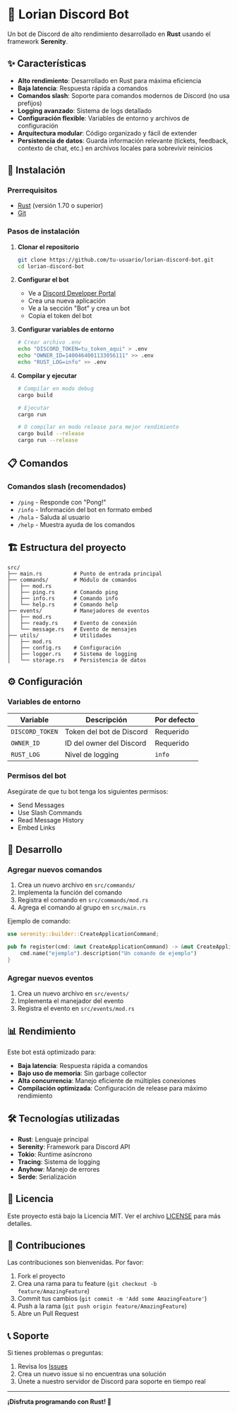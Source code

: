 # 🤖 Lorian Discord Bot

Un bot de Discord de alto rendimiento desarrollado en **Rust** usando el framework **Serenity**.

## ✨ Características

- **Alto rendimiento**: Desarrollado en Rust para máxima eficiencia
- **Baja latencia**: Respuesta rápida a comandos
- **Comandos slash**: Soporte para comandos modernos de Discord (no usa prefijos)
- **Logging avanzado**: Sistema de logs detallado
- **Configuración flexible**: Variables de entorno y archivos de configuración
- **Arquitectura modular**: Código organizado y fácil de extender
- **Persistencia de datos**: Guarda información relevante (tickets, feedback, contexto de chat, etc.) en archivos locales para sobrevivir reinicios

## 🚀 Instalación

### Prerrequisitos

- [Rust](https://rustup.rs/) (versión 1.70 o superior)
- [Git](https://git-scm.com/)

### Pasos de instalación

1. **Clonar el repositorio**
   ```bash
   git clone https://github.com/tu-usuario/lorian-discord-bot.git
   cd lorian-discord-bot
   ```

2. **Configurar el bot**
   - Ve a [Discord Developer Portal](https://discord.com/developers/applications)
   - Crea una nueva aplicación
   - Ve a la sección "Bot" y crea un bot
   - Copia el token del bot

3. **Configurar variables de entorno**
   ```bash
   # Crear archivo .env
   echo "DISCORD_TOKEN=tu_token_aqui" > .env
   echo "OWNER_ID=1400464001133056111" >> .env
   echo "RUST_LOG=info" >> .env
   ```

4. **Compilar y ejecutar**
   ```bash
   # Compilar en modo debug
   cargo build

   # Ejecutar
   cargo run

   # O compilar en modo release para mejor rendimiento
   cargo build --release
   cargo run --release
   ```

## 📋 Comandos

### Comandos slash (recomendados)
- `/ping` - Responde con "Pong!"
- `/info` - Información del bot en formato embed
- `/hola` - Saluda al usuario
- `/help` - Muestra ayuda de los comandos

## 🏗️ Estructura del proyecto

```
src/
├── main.rs          # Punto de entrada principal
├── commands/        # Módulo de comandos
│   ├── mod.rs
│   ├── ping.rs      # Comando ping
│   ├── info.rs      # Comando info
│   └── help.rs      # Comando help
├── events/          # Manejadores de eventos
│   ├── mod.rs
│   ├── ready.rs     # Evento de conexión
│   └── message.rs   # Evento de mensajes
├── utils/           # Utilidades
│   ├── mod.rs
│   ├── config.rs    # Configuración
│   ├── logger.rs    # Sistema de logging
│   └── storage.rs   # Persistencia de datos
```

## ⚙️ Configuración

### Variables de entorno

| Variable         | Descripción                        | Por defecto |
|------------------|------------------------------------|-------------|
| `DISCORD_TOKEN`  | Token del bot de Discord           | Requerido   |
| `OWNER_ID`       | ID del owner del Discord           | Requerido   |
| `RUST_LOG`       | Nivel de logging                   | `info`      |

### Permisos del bot

Asegúrate de que tu bot tenga los siguientes permisos:
- Send Messages
- Use Slash Commands
- Read Message History
- Embed Links

## 🔧 Desarrollo

### Agregar nuevos comandos

1. Crea un nuevo archivo en `src/commands/`
2. Implementa la función del comando
3. Registra el comando en `src/commands/mod.rs`
4. Agrega el comando al grupo en `src/main.rs`

Ejemplo de comando:
```rust
use serenity::builder::CreateApplicationCommand;

pub fn register(cmd: &mut CreateApplicationCommand) -> &mut CreateApplicationCommand {
    cmd.name("ejemplo").description("Un comando de ejemplo")
}
```

### Agregar nuevos eventos

1. Crea un nuevo archivo en `src/events/`
2. Implementa el manejador del evento
3. Registra el evento en `src/events/mod.rs`

## 📊 Rendimiento

Este bot está optimizado para:

- **Baja latencia**: Respuesta rápida a comandos
- **Bajo uso de memoria**: Sin garbage collector
- **Alta concurrencia**: Manejo eficiente de múltiples conexiones
- **Compilación optimizada**: Configuración de release para máximo rendimiento

## 🛠️ Tecnologías utilizadas

- **Rust**: Lenguaje principal
- **Serenity**: Framework para Discord API
- **Tokio**: Runtime asíncrono
- **Tracing**: Sistema de logging
- **Anyhow**: Manejo de errores
- **Serde**: Serialización

## 📝 Licencia

Este proyecto está bajo la Licencia MIT. Ver el archivo [LICENSE](LICENSE) para más detalles.

## 🤝 Contribuciones

Las contribuciones son bienvenidas. Por favor:

1. Fork el proyecto
2. Crea una rama para tu feature (`git checkout -b feature/AmazingFeature`)
3. Commit tus cambios (`git commit -m 'Add some AmazingFeature'`)
4. Push a la rama (`git push origin feature/AmazingFeature`)
5. Abre un Pull Request

## 📞 Soporte

Si tienes problemas o preguntas:

1. Revisa los [Issues](https://github.com/tu-usuario/lorian-discord-bot/issues)
2. Crea un nuevo issue si no encuentras una solución
3. Únete a nuestro servidor de Discord para soporte en tiempo real

---

**¡Disfruta programando con Rust! 🦀**